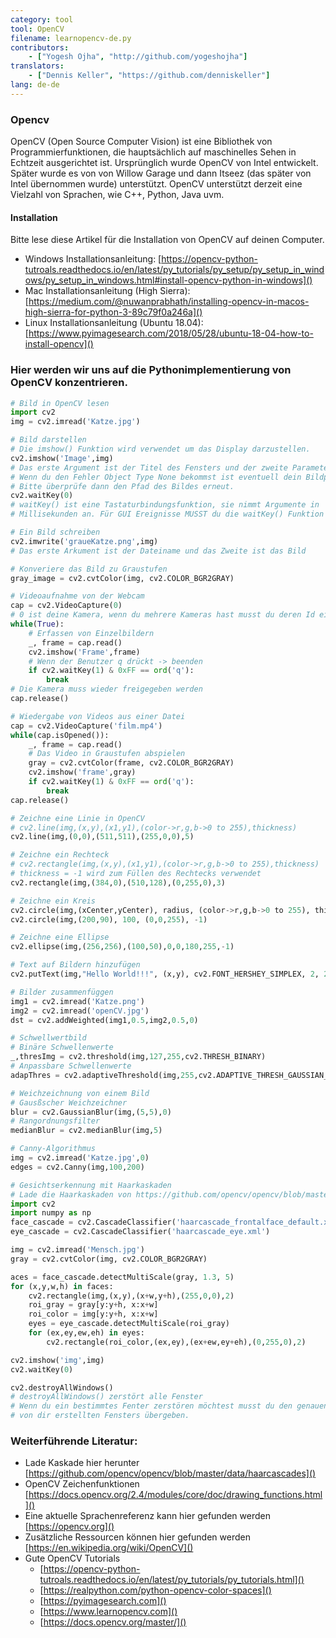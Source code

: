 ```yaml
---
category: tool
tool: OpenCV
filename: learnopencv-de.py
contributors:
    - ["Yogesh Ojha", "http://github.com/yogeshojha"]
translators:
    - ["Dennis Keller", "https://github.com/denniskeller"]
lang: de-de
---
```

### Opencv

OpenCV (Open Source Computer Vision) ist eine Bibliothek von Programmierfunktionen, 
die hauptsächlich auf maschinelles Sehen in Echtzeit ausgerichtet ist.
Ursprünglich wurde OpenCV von Intel entwickelt. Später wurde es von von 
Willow Garage und dann Itseez (das später von Intel übernommen wurde) unterstützt.
OpenCV unterstützt derzeit eine Vielzahl von Sprachen, wie C++, Python, Java uvm.

#### Installation

Bitte lese diese Artikel für die Installation von OpenCV auf deinen Computer.

* Windows Installationsanleitung: [https://opencv-python-tutroals.readthedocs.io/en/latest/py_tutorials/py_setup/py_setup_in_windows/py_setup_in_windows.html#install-opencv-python-in-windows]()
* Mac Installationsanleitung (High Sierra): [https://medium.com/@nuwanprabhath/installing-opencv-in-macos-high-sierra-for-python-3-89c79f0a246a]()
* Linux Installationsanleitung (Ubuntu 18.04): [https://www.pyimagesearch.com/2018/05/28/ubuntu-18-04-how-to-install-opencv]()

### Hier werden wir uns auf die Pythonimplementierung von OpenCV konzentrieren.

```python
# Bild in OpenCV lesen
import cv2
img = cv2.imread('Katze.jpg')

# Bild darstellen
# Die imshow() Funktion wird verwendet um das Display darzustellen.
cv2.imshow('Image',img)
# Das erste Argument ist der Titel des Fensters und der zweite Parameter ist das Bild
# Wenn du den Fehler Object Type None bekommst ist eventuell dein Bildpfad falsch.
# Bitte überprüfe dann den Pfad des Bildes erneut.
cv2.waitKey(0)
# waitKey() ist eine Tastaturbindungsfunktion, sie nimmt Argumente in 
# Millisekunden an. Für GUI Ereignisse MUSST du die waitKey() Funktion verwenden.

# Ein Bild schreiben
cv2.imwrite('graueKatze.png',img)
# Das erste Arkument ist der Dateiname und das Zweite ist das Bild

# Konveriere das Bild zu Graustufen
gray_image = cv2.cvtColor(img, cv2.COLOR_BGR2GRAY)

# Videoaufnahme von der Webcam
cap = cv2.VideoCapture(0)
# 0 ist deine Kamera, wenn du mehrere Kameras hast musst du deren Id eingeben
while(True):
    # Erfassen von Einzelbildern
    _, frame = cap.read()
    cv2.imshow('Frame',frame)
    # Wenn der Benutzer q drückt -> beenden
    if cv2.waitKey(1) & 0xFF == ord('q'):
        break
# Die Kamera muss wieder freigegeben werden
cap.release()

# Wiedergabe von Videos aus einer Datei
cap = cv2.VideoCapture('film.mp4')
while(cap.isOpened()):
    _, frame = cap.read()
    # Das Video in Graustufen abspielen
    gray = cv2.cvtColor(frame, cv2.COLOR_BGR2GRAY)
    cv2.imshow('frame',gray)
    if cv2.waitKey(1) & 0xFF == ord('q'):
        break
cap.release()

# Zeichne eine Linie in OpenCV
# cv2.line(img,(x,y),(x1,y1),(color->r,g,b->0 to 255),thickness)
cv2.line(img,(0,0),(511,511),(255,0,0),5)

# Zeichne ein Rechteck
# cv2.rectangle(img,(x,y),(x1,y1),(color->r,g,b->0 to 255),thickness)
# thickness = -1 wird zum Füllen des Rechtecks verwendet
cv2.rectangle(img,(384,0),(510,128),(0,255,0),3)

# Zeichne ein Kreis
cv2.circle(img,(xCenter,yCenter), radius, (color->r,g,b->0 to 255), thickness)
cv2.circle(img,(200,90), 100, (0,0,255), -1)

# Zeichne eine Ellipse
cv2.ellipse(img,(256,256),(100,50),0,0,180,255,-1)

# Text auf Bildern hinzufügen
cv2.putText(img,"Hello World!!!", (x,y), cv2.FONT_HERSHEY_SIMPLEX, 2, 255)

# Bilder zusammenfüggen
img1 = cv2.imread('Katze.png')
img2 = cv2.imread('openCV.jpg')
dst = cv2.addWeighted(img1,0.5,img2,0.5,0)

# Schwellwertbild
# Binäre Schwellenwerte
_,thresImg = cv2.threshold(img,127,255,cv2.THRESH_BINARY)
# Anpassbare Schwellenwerte 
adapThres = cv2.adaptiveThreshold(img,255,cv2.ADAPTIVE_THRESH_GAUSSIAN_C, cv2.THRESH_BINARY,11,2)

# Weichzeichnung von einem Bild
# Gausßscher Weichzeichner
blur = cv2.GaussianBlur(img,(5,5),0)
# Rangordnungsfilter
medianBlur = cv2.medianBlur(img,5)

# Canny-Algorithmus
img = cv2.imread('Katze.jpg',0)
edges = cv2.Canny(img,100,200)

# Gesichtserkennung mit Haarkaskaden
# Lade die Haarkaskaden von https://github.com/opencv/opencv/blob/master/data/haarcascades/ herunter
import cv2
import numpy as np
face_cascade = cv2.CascadeClassifier('haarcascade_frontalface_default.xml')
eye_cascade = cv2.CascadeClassifier('haarcascade_eye.xml')

img = cv2.imread('Mensch.jpg')
gray = cv2.cvtColor(img, cv2.COLOR_BGR2GRAY)

aces = face_cascade.detectMultiScale(gray, 1.3, 5)
for (x,y,w,h) in faces:
    cv2.rectangle(img,(x,y),(x+w,y+h),(255,0,0),2)
    roi_gray = gray[y:y+h, x:x+w]
    roi_color = img[y:y+h, x:x+w]
    eyes = eye_cascade.detectMultiScale(roi_gray)
    for (ex,ey,ew,eh) in eyes:
        cv2.rectangle(roi_color,(ex,ey),(ex+ew,ey+eh),(0,255,0),2)

cv2.imshow('img',img)
cv2.waitKey(0)

cv2.destroyAllWindows()
# destroyAllWindows() zerstört alle Fenster
# Wenn du ein bestimmtes Fenter zerstören möchtest musst du den genauen Namen des 
# von dir erstellten Fensters übergeben.
```

### Weiterführende Literatur:
* Lade Kaskade hier herunter [https://github.com/opencv/opencv/blob/master/data/haarcascades]()
* OpenCV Zeichenfunktionen [https://docs.opencv.org/2.4/modules/core/doc/drawing_functions.html]()
* Eine aktuelle Sprachenreferenz kann hier gefunden werden [https://opencv.org]()
* Zusätzliche Ressourcen können hier gefunden werden [https://en.wikipedia.org/wiki/OpenCV]()
* Gute OpenCV Tutorials
    * [https://opencv-python-tutroals.readthedocs.io/en/latest/py_tutorials/py_tutorials.html]()
    * [https://realpython.com/python-opencv-color-spaces]()
    * [https://pyimagesearch.com]()
    * [https://www.learnopencv.com]()
    * [https://docs.opencv.org/master/]()
